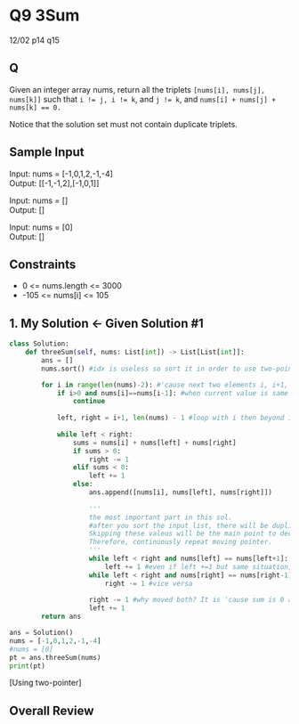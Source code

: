 # Q9 3Sum

12/02 p14 q15

## Q
Given an integer array nums, return all the triplets ```[nums[i], nums[j], nums[k]]``` such that ```i != j, i != k```, and ```j != k```, and ```nums[i] + nums[j] + nums[k] == 0.```  
  
Notice that the solution set must not contain duplicate triplets.

## Sample Input

Input: nums = [-1,0,1,2,-1,-4]   
Output: [[-1,-1,2],[-1,0,1]]

Input: nums = []  
Output: []

Input: nums = [0]  
Output: []

## Constraints
- 0 <= nums.length <= 3000
- -105 <= nums[i] <= 105

## 1. My Solution <- Given Solution #1
```py
class Solution:
    def threeSum(self, nums: List[int]) -> List[List[int]]:
        ans = []
        nums.sort() #idx is useless so sort it in order to use two-pointer + a

        for i in range(len(nums)-2): #'cause next two elements i, i+1, i+2
            if i>0 and nums[i]==nums[i-1]: #when current value is same as the previous one, skip it!
                continue
            
            left, right = i+1, len(nums) - 1 #loop with i then beyond i idx, two-pointer sol begins.
            
            while left < right:
                sums = nums[i] + nums[left] + nums[right]
                if sums > 0:
                    right -= 1
                elif sums < 0:
                    left += 1
                else:
                    ans.append([nums[i], nums[left], nums[right]])
                    
                    '''
                    the most important part in this sol.
                    #after you sort the input list, there will be duplicated values.
                    Skipping these valeus will be the main point to decrease the time.
                    Therefore, continuously repeat moving pointer.
                    '''
                    while left < right and nums[left] == nums[left+1]:
                        left += 1 #even if left +=1 but same situation, repeat it
                    while left < right and nums[right] == nums[right-1]:
                        right -= 1 #vice versa               
                    
                    right -= 1 #why moved both? It is 'cause sum is 0 anyway. only moving one pointer is same as before. 
                    left += 1
        return ans

ans = Solution()
nums = [-1,0,1,2,-1,-4]
#nums = [0]
pt = ans.threeSum(nums)
print(pt)
```

[Using two-pointer]  


## Overall Review



